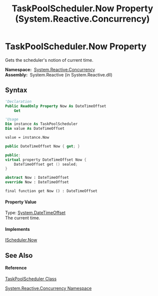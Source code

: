 ﻿---
title: TaskPoolScheduler.Now Property  (System.Reactive.Concurrency)
TOCTitle: Now Property
ms:assetid: P:System.Reactive.Concurrency.TaskPoolScheduler.Now
ms:mtpsurl: https://msdn.microsoft.com/en-us/library/system.reactive.concurrency.taskpoolscheduler.now(v=VS.103)
ms:contentKeyID: 36069480
ms.date: 06/28/2011
mtps_version: v=VS.103
f1_keywords:
- System.Reactive.Concurrency.TaskPoolScheduler.get_Now
- System.Reactive.Concurrency.TaskPoolScheduler.Now
dev_langs:
- CSharp
- JScript
- VB
- FSharp
- c++
---

# TaskPoolScheduler.Now Property

Gets the scheduler's notion of current time.

**Namespace:**  [System.Reactive.Concurrency](hh229042\(v=vs.103\).md)  
**Assembly:**  System.Reactive (in System.Reactive.dll)

## Syntax

``` vb
'Declaration
Public ReadOnly Property Now As DateTimeOffset
    Get
```

``` vb
'Usage
Dim instance As TaskPoolScheduler
Dim value As DateTimeOffset

value = instance.Now
```

``` csharp
public DateTimeOffset Now { get; }
```

``` c++
public:
virtual property DateTimeOffset Now {
    DateTimeOffset get () sealed;
}
```

``` fsharp
abstract Now : DateTimeOffset
override Now : DateTimeOffset
```

``` jscript
final function get Now () : DateTimeOffset
```

#### Property Value

Type: [System.DateTimeOffset](https://msdn.microsoft.com/en-us/library/Bb341783)  
The current time.  

#### Implements

[IScheduler.Now](hh229726\(v=vs.103\).md)  

## See Also

#### Reference

[TaskPoolScheduler Class](hh229933\(v=vs.103\).md)

[System.Reactive.Concurrency Namespace](hh229042\(v=vs.103\).md)

